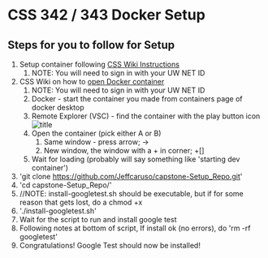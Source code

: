# CSS 342 / 343 Docker Setup

## Steps for you to follow for Setup
1. Setup container following [CSS Wiki Instructions](https://csswiki.uwb.edu/css-linux-lab-docker-image/)
    1. NOTE: You will need to sign in with your UW NET ID 
1. CSS Wiki on how to [open Docker container](https://csswiki.uwb.edu/attach-vscode-to-csslab-docker-container/)
    1. NOTE: You will need to sign in with your UW NET ID 
    1. Docker - start the container you made from containers page of docker desktop
    1. Remote Explorer (VSC) - find the container with the play button icon
   ![title](Images/example.png)
    1. Open the container (pick either A or B)
        1. Same window - press arrow; ->
        1. New window, the window with a + in corner; +[]
    1. Wait for loading (probably will say something like 'starting dev container')
1. 'git clone https://github.com/Jeffcaruso/capstone-Setup_Repo.git'
1. 'cd capstone-Setup_Repo/'
1. //NOTE: install-googletest.sh should be executable, but if for some reason that gets lost, do a chmod +x
1. './install-googletest.sh'
1. Wait for the script to run and install google test
1. Following notes at bottom of script, If install ok (no errors), do 'rm -rf googletest'
1. Congratulations! Google Test should now be installed!
